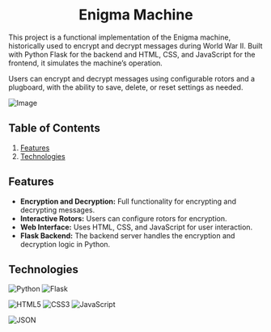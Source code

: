 <h1 align="center"> Enigma Machine </h1>

This project is a functional implementation of the Enigma machine, historically used to encrypt and decrypt messages during World War II. Built with Python Flask for the backend and HTML, CSS, and JavaScript for the frontend, it simulates the machine’s operation.

Users can encrypt and decrypt messages using configurable rotors and a plugboard, with the ability to save, delete, or reset settings as needed.

![Image](https://github.com/user-attachments/assets/edc9cc8a-b127-4a9b-9b84-7e373e323c24)

## Table of Contents
1. [Features](#features)
2. [Technologies](#technologies)

## Features
- **Encryption and Decryption:** Full functionality for encrypting and decrypting messages.
- **Interactive Rotors:** Users can configure rotors for encryption.
- **Web Interface:** Uses HTML, CSS, and JavaScript for user interaction.
- **Flask Backend:** The backend server handles the encryption and decryption logic in Python.

## Technologies
![Python](https://img.shields.io/badge/Python-3776AB?style=for-the-badge&logo=python&logoColor=white) ![Flask](https://img.shields.io/badge/Flask-000000?style=for-the-badge&logo=flask&logoColor=white)

![HTML5](https://img.shields.io/badge/HTML5-E34F26?style=for-the-badge&logo=html5&logoColor=white) ![CSS3](https://img.shields.io/badge/CSS3-1572B6?style=for-the-badge&logo=css3&logoColor=white) ![JavaScript](https://img.shields.io/badge/JavaScript-F7DF1E?style=for-the-badge&logo=javascript&logoColor=black)

![JSON](https://img.shields.io/badge/JSON-000000?style=for-the-badge&logo=json&logoColor=white)
